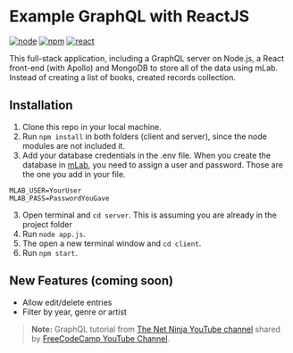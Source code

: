 # Example GraphQL with ReactJS

[![node](https://img.shields.io/badge/node-v9.10.0-blue.svg)](https://nodejs.org/en/)
[![npm](https://img.shields.io/badge/npm-v6.4.0-green.svg)](https://www.npmjs.com/)
[![react](https://img.shields.io/badge/react-v16.4.0-red.svg)](https://reactjs.org/)

This full-stack application, including a GraphQL server on Node.js, a React front-end (with Apollo) and MongoDB to store all of the data using mLab. Instead of creating a list of books, created records collection.

## Installation

1. Clone this repo in your local machine.
2. Run `npm install` in both folders (client and server), since the node modules are not included it.
3. Add your database credentials in the .env file. When you create the database in [mLab](http://mlab.com/), you need to assign a user and password. Those are the one you add in your file.

```env
MLAB_USER=YourUser
MLAB_PASS=PasswordYouGave
```

3. Open terminal and `cd server`. This is assuming you are already in the project folder
4. Run `node app.js`.
5. The open a new terminal window and `cd client`.
6. Run `npm start`.

## New Features (coming soon)

- Allow edit/delete entries
- Filter by year, genre or artist

> **Note:** GraphQL tutorial from [The Net Ninja YouTube channel](https://www.youtube.com/channel/UCW5YeuERMmlnqo4oq8vwUpg) shared by [FreeCodeCamp YouTube Channel](https://youtu.be/ed8SzALpx1Q).
